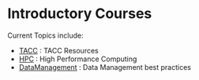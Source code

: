 # Introductory Courses

Current Topics include:
* [TACC](TACC) : TACC Resources
* [HPC](HPC) : High Performance Computing
* [DataManagement](DataManagement) : Data Management best practices



